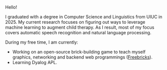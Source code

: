 Hello!

I graduated with a degree in Computer Science and Linguistics from UIUC in 2025. My current research focuses on figuring out ways to leverage machine learning to augment child therapy. As I result, most of my focus covers automatic speech recognition and natural language processing. 


During my free time, I am currently:
- Working on an open-source brick-building game to teach myself graphics, networking and backend web programmings ([Freebricks](https://github.com/namgyaaal/Freebricks)).
- Learning Dyalog APL.
